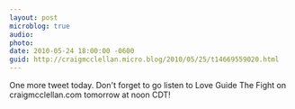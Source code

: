 ```yaml
---
layout: post
microblog: true
audio: 
photo: 
date: 2010-05-24 18:00:00 -0600
guid: http://craigmcclellan.micro.blog/2010/05/25/t14669559020.html
---
```

One more tweet today. Don't forget to go listen to Love Guide The Fight on craigmcclellan.com tomorrow at noon CDT!
